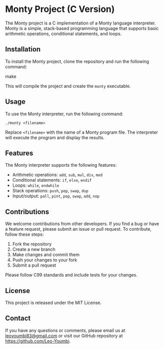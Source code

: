 # Monty Project (C Version)

The Monty project is a C implementation of a Monty language interpreter. Monty is a simple, stack-based programming language that supports basic arithmetic operations, conditional statements, and loops.

## Installation

To install the Monty project, clone the repository and run the following command:

make

This will compile the project and create the `monty` executable.

## Usage

To use the Monty interpreter, run the following command:

```./monty <filename>```

Replace `<filename>` with the name of a Monty program file. The interpreter will execute the program and display the results.

## Features

The Monty interpreter supports the following features:

- Arithmetic operations: `add`, `sub`, `mul`, `div`, `mod`
- Conditional statements: `if`, `else`, `endif`
- Loops: `while`, `endwhile`
- Stack operations: `push`, `pop`, `swap`, `dup`
- Input/output: `pall`, `pint`, `pop`, `swap`, `add`, `nop`

## Contributions

We welcome contributions from other developers. If you find a bug or have a feature request, please submit an issue or pull request. To contribute, follow these steps:

1. Fork the repository
2. Create a new branch
3. Make changes and commit them
4. Push your changes to your fork
5. Submit a pull request

Please follow C99 standards and include tests for your changes.

## License

This project is released under the MIT License.

## Contact

If you have any questions or comments, please email us at leoyoumbi83@gmail.com or visit our GitHub repository at https://github.com/Leo-Youmbi.